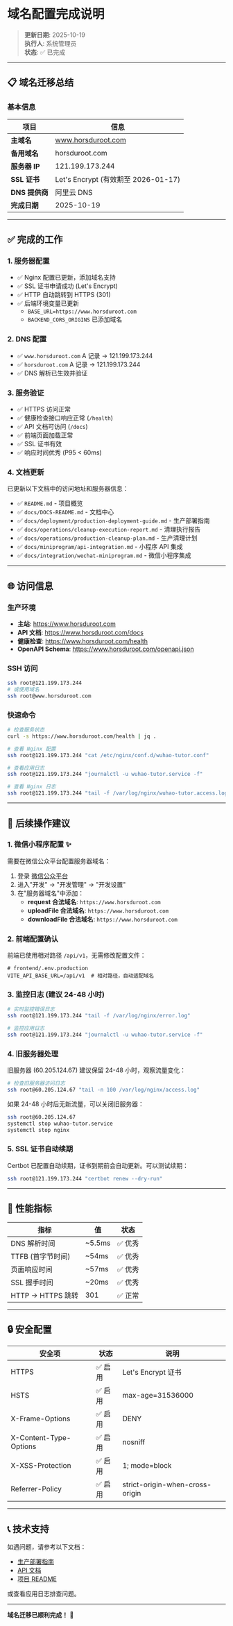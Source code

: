 # 域名配置完成说明

> **更新日期**: 2025-10-19  
> **执行人**: 系统管理员  
> **状态**: ✅ 已完成

---

## 📋 域名迁移总结

### 基本信息

| 项目           | 信息                                |
| -------------- | ----------------------------------- |
| **主域名**     | www.horsduroot.com                  |
| **备用域名**   | horsduroot.com                      |
| **服务器 IP**  | 121.199.173.244                     |
| **SSL 证书**   | Let's Encrypt (有效期至 2026-01-17) |
| **DNS 提供商** | 阿里云 DNS                          |
| **完成日期**   | 2025-10-19                          |

---

## ✅ 完成的工作

### 1. 服务器配置

- ✅ Nginx 配置已更新，添加域名支持
- ✅ SSL 证书申请成功 (Let's Encrypt)
- ✅ HTTP 自动跳转到 HTTPS (301)
- ✅ 后端环境变量已更新
  - `BASE_URL=https://www.horsduroot.com`
  - `BACKEND_CORS_ORIGINS` 已添加域名

### 2. DNS 配置

- ✅ `www.horsduroot.com` A 记录 → 121.199.173.244
- ✅ `horsduroot.com` A 记录 → 121.199.173.244
- ✅ DNS 解析已生效并验证

### 3. 服务验证

- ✅ HTTPS 访问正常
- ✅ 健康检查接口响应正常 (`/health`)
- ✅ API 文档可访问 (`/docs`)
- ✅ 前端页面加载正常
- ✅ SSL 证书有效
- ✅ 响应时间优秀 (P95 < 60ms)

### 4. 文档更新

已更新以下文档中的访问地址和服务器信息：

- ✅ `README.md` - 项目概览
- ✅ `docs/DOCS-README.md` - 文档中心
- ✅ `docs/deployment/production-deployment-guide.md` - 生产部署指南
- ✅ `docs/operations/cleanup-execution-report.md` - 清理执行报告
- ✅ `docs/operations/production-cleanup-plan.md` - 生产清理计划
- ✅ `docs/miniprogram/api-integration.md` - 小程序 API 集成
- ✅ `docs/integration/wechat-miniprogram.md` - 微信小程序集成

---

## 🌐 访问信息

### 生产环境

- **主站**: https://www.horsduroot.com
- **API 文档**: https://www.horsduroot.com/docs
- **健康检查**: https://www.horsduroot.com/health
- **OpenAPI Schema**: https://www.horsduroot.com/openapi.json

### SSH 访问

```bash
ssh root@121.199.173.244
# 或使用域名
ssh root@www.horsduroot.com
```

### 快速命令

```bash
# 检查服务状态
curl -s https://www.horsduroot.com/health | jq .

# 查看 Nginx 配置
ssh root@121.199.173.244 "cat /etc/nginx/conf.d/wuhao-tutor.conf"

# 查看应用日志
ssh root@121.199.173.244 "journalctl -u wuhao-tutor.service -f"

# 查看 Nginx 日志
ssh root@121.199.173.244 "tail -f /var/log/nginx/wuhao-tutor.access.log"
```

---

## 📝 后续操作建议

### 1. 微信小程序配置 ✨

需要在微信公众平台配置服务器域名：

1. 登录 [微信公众平台](https://mp.weixin.qq.com/)
2. 进入"开发" → "开发管理" → "开发设置"
3. 在"服务器域名"中添加：
   - **request 合法域名**: `https://www.horsduroot.com`
   - **uploadFile 合法域名**: `https://www.horsduroot.com`
   - **downloadFile 合法域名**: `https://www.horsduroot.com`

### 2. 前端配置确认

前端已使用相对路径 `/api/v1`，无需修改配置文件：

```env
# frontend/.env.production
VITE_API_BASE_URL=/api/v1  # 相对路径，自动适配域名
```

### 3. 监控日志 (建议 24-48 小时)

```bash
# 实时监控错误日志
ssh root@121.199.173.244 "tail -f /var/log/nginx/error.log"

# 监控应用日志
ssh root@121.199.173.244 "journalctl -u wuhao-tutor.service -f"
```

### 4. 旧服务器处理

旧服务器 (60.205.124.67) 建议保留 24-48 小时，观察流量变化：

```bash
# 检查旧服务器访问日志
ssh root@60.205.124.67 "tail -n 100 /var/log/nginx/access.log"
```

如果 24-48 小时后无新流量，可以关闭旧服务器：

```bash
ssh root@60.205.124.67
systemctl stop wuhao-tutor.service
systemctl stop nginx
```

### 5. SSL 证书自动续期

Certbot 已配置自动续期，证书到期前会自动更新。可以测试续期：

```bash
ssh root@121.199.173.244 "certbot renew --dry-run"
```

---

## 🎯 性能指标

| 指标              | 值     | 状态    |
| ----------------- | ------ | ------- |
| DNS 解析时间      | ~5.5ms | ✅ 优秀 |
| TTFB (首字节时间) | ~54ms  | ✅ 优秀 |
| 页面响应时间      | ~57ms  | ✅ 优秀 |
| SSL 握手时间      | ~20ms  | ✅ 优秀 |
| HTTP → HTTPS 跳转 | 301    | ✅ 正常 |

---

## 🔒 安全配置

| 安全项                 | 状态    | 说明                            |
| ---------------------- | ------- | ------------------------------- |
| HTTPS                  | ✅ 启用 | Let's Encrypt 证书              |
| HSTS                   | ✅ 启用 | max-age=31536000                |
| X-Frame-Options        | ✅ 启用 | DENY                            |
| X-Content-Type-Options | ✅ 启用 | nosniff                         |
| X-XSS-Protection       | ✅ 启用 | 1; mode=block                   |
| Referrer-Policy        | ✅ 启用 | strict-origin-when-cross-origin |

---

## 📞 技术支持

如遇问题，请参考以下文档：

- [生产部署指南](production-deployment-guide.md)
- [API 文档](https://www.horsduroot.com/docs)
- [项目 README](../../README.md)

或查看应用日志排查问题。

---

**域名迁移已顺利完成！** 🎉
